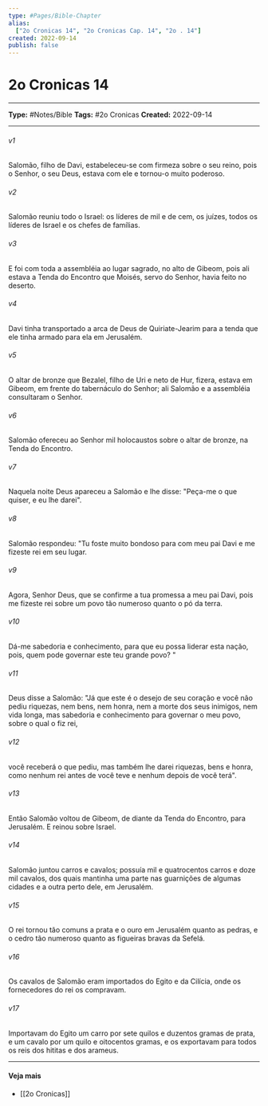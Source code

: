 ```yaml
---
type: #Pages/Bible-Chapter
alias:
  ["2o Cronicas 14", "2o Cronicas Cap. 14", "2o . 14"]
created: 2022-09-14
publish: false
---
```


# 2o Cronicas 14

---

**Type:** #Notes/Bible
**Tags:** #2o Cronicas
**Created:** 2022-09-14

---

###### v1
Salomão, filho de Davi, estabeleceu-se com firmeza sobre o seu reino, pois o Senhor, o seu Deus, estava com ele e tornou-o muito poderoso.
###### v2
Salomão reuniu todo o Israel: os líderes de mil e de cem, os juízes, todos os líderes de Israel e os chefes de famílias.
###### v3
E foi com toda a assembléia ao lugar sagrado, no alto de Gibeom, pois ali estava a Tenda do Encontro que Moisés, servo do Senhor, havia feito no deserto.
###### v4
Davi tinha transportado a arca de Deus de Quiriate-Jearim para a tenda que ele tinha armado para ela em Jerusalém.
###### v5
O altar de bronze que Bezalel, filho de Uri e neto de Hur, fizera, estava em Gibeom, em frente do tabernáculo do Senhor; ali Salomão e a assembléia consultaram o Senhor.
###### v6
Salomão ofereceu ao Senhor mil holocaustos sobre o altar de bronze, na Tenda do Encontro.
###### v7
Naquela noite Deus apareceu a Salomão e lhe disse: "Peça-me o que quiser, e eu lhe darei".
###### v8
Salomão respondeu: "Tu foste muito bondoso para com meu pai Davi e me fizeste rei em seu lugar.
###### v9
Agora, Senhor Deus, que se confirme a tua promessa a meu pai Davi, pois me fizeste rei sobre um povo tão numeroso quanto o pó da terra.
###### v10
Dá-me sabedoria e conhecimento, para que eu possa liderar esta nação, pois, quem pode governar este teu grande povo? "
###### v11
Deus disse a Salomão: "Já que este é o desejo de seu coração e você não pediu riquezas, nem bens, nem honra, nem a morte dos seus inimigos, nem vida longa, mas sabedoria e conhecimento para governar o meu povo, sobre o qual o fiz rei,
###### v12
você receberá o que pediu, mas também lhe darei riquezas, bens e honra, como nenhum rei antes de você teve e nenhum depois de você terá".
###### v13
Então Salomão voltou de Gibeom, de diante da Tenda do Encontro, para Jerusalém. E reinou sobre Israel.
###### v14
Salomão juntou carros e cavalos; possuía mil e quatrocentos carros e doze mil cavalos, dos quais mantinha uma parte nas guarnições de algumas cidades e a outra perto dele, em Jerusalém.
###### v15
O rei tornou tão comuns a prata e o ouro em Jerusalém quanto as pedras, e o cedro tão numeroso quanto as figueiras bravas da Sefelá.
###### v16
Os cavalos de Salomão eram importados do Egito e da Cilícia, onde os fornecedores do rei os compravam.
###### v17
Importavam do Egito um carro por sete quilos e duzentos gramas de prata, e um cavalo por um quilo e oitocentos gramas, e os exportavam para todos os reis dos hititas e dos arameus.


---

#### Veja mais

- [[2o Cronicas]]
